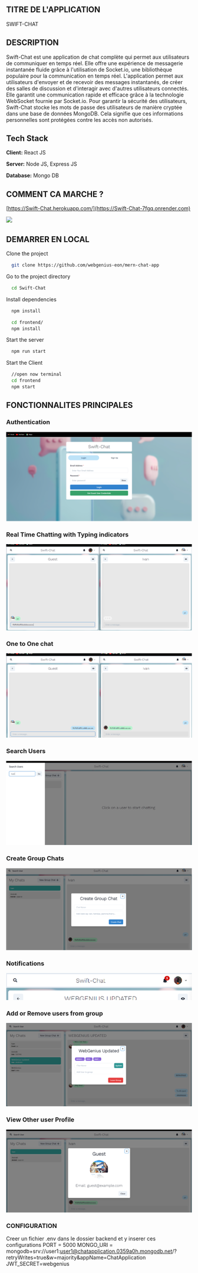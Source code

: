 ## TITRE DE L'APPLICATION

SWIFT-CHAT

## DESCRIPTION

Swift-Chat est une application de chat complète qui permet aux utilisateurs de communiquer en temps réel. Elle offre une expérience de messagerie instantanée fluide grâce à l'utilisation de Socket.io, une bibliothèque populaire pour la communication en temps réel.
L'application permet aux utilisateurs d'envoyer et de recevoir des messages instantanés, de créer des salles de discussion et d'interagir avec d'autres utilisateurs connectés. Elle garantit une communication rapide et efficace grâce à la technologie WebSocket fournie par Socket.io.
Pour garantir la sécurité des utilisateurs, Swift-Chat stocke les mots de passe des utilisateurs de manière cryptée dans une base de données MongoDB. Cela signifie que ces informations personnelles sont protégées contre les accès non autorisés.

## Tech Stack

**Client:** React JS

**Server:** Node JS, Express JS

**Database:** Mongo DB

## COMMENT CA MARCHE ?

[https://Swift-Chat.herokuapp.com/](https://Swift-Chat-7fgq.onrender.com)

![](https://github.com/webgenius-eon/mern-chat-app/blob/master/screenshots/group%20%2B%20notif.PNG)

## DEMARRER EN LOCAL

Clone the project

```bash
  git clone https://github.com/webgenius-eon/mern-chat-app
```

Go to the project directory

```bash
  cd Swift-Chat
```

Install dependencies

```bash
  npm install
```

```bash
  cd frontend/
  npm install
```

Start the server

```bash
  npm run start
```

Start the Client

```bash
  //open now terminal
  cd frontend
  npm start
```

## FONCTIONNALITES PRINCIPALES

### Authentication

<img src="frontend/src/WelcomePage.png" alt=" Page Accueil">

### Real Time Chatting with Typing indicators

<img src="frontend/src/Typing.png" alt=" Page Accueil">

### One to One chat

<img src="frontend/src/One_To_One.png" alt=" Page Accueil">

### Search Users

<img src="frontend/src/SearchPage.png" alt=" Page Accueil">

### Create Group Chats

<img src="frontend/src/CreateGroup.png" alt=" Page Accueil">

### Notifications

<img src="frontend/src/Notification.png" alt=" Page Accueil">

### Add or Remove users from group

<img src="frontend/src/addUpdateRemoveUser.png" alt=" Page Accueil">

### View Other user Profile

<img src="frontend/src/MyProfil.png" alt=" Page Accueil">

### CONFIGURATION

Creer un fichier .env dans le dossier backend et y inserer ces configurations
PORT = 5000
MONGO_URI = mongodb+srv://user1:user1@chatapplication.0359a0h.mongodb.net/?retryWrites=true&w=majority&appName=ChatApplication
JWT_SECRET=webgenius

